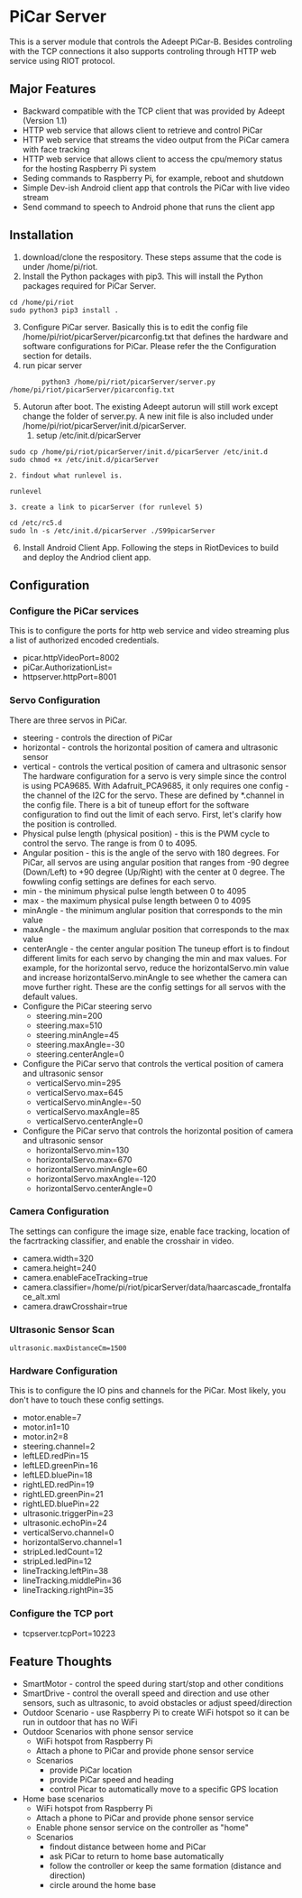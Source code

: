 # PiCar Server
This is a server module that controls the Adeept PiCar-B. Besides controling with the TCP connections it also supports controling through HTTP web service using RIOT protocol.

## Major Features
* Backward compatible with the TCP client that was provided by Adeept (Version 1.1)
* HTTP web service that allows client to retrieve and control PiCar
* HTTP web service that streams the video output from the PiCar camera with face tracking
* HTTP web service that allows client to access the cpu/memory status for the hosting Raspberry Pi system
* Seding commands to Raspberry Pi, for example, reboot and shutdown
* Simple Dev-ish Android client app that controls the PiCar with live video stream
* Send command to speech to Android phone that runs the client app

## Installation
1. download/clone the respository. These steps assume that the code is under /home/pi/riot.
2. Install the Python packages with pip3. This will install the Python packages required for PiCar Server.
```
cd /home/pi/riot
sudo python3 pip3 install .
```
3. Configure PiCar server. Basically this is to edit the config file /home/pi/riot/picarServer/picarconfig.txt that defines the hardware and software configurations for PiCar.
Please refer the the Configuration section for details.
4. run picar server
```
        python3 /home/pi/riot/picarServer/server.py /home/pi/riot/picarServer/picarconfig.txt
```
5. Autorun after boot. The existing Adeept autorun will still work except change the folder of server.py. A new init file is also included under /home/pi/riot/picarServer/init.d/picarServer.
    1. setup /etc/init.d/picarServer
```
sudo cp /home/pi/riot/picarServer/init.d/picarServer /etc/init.d
sudo chmod +x /etc/init.d/picarServer
```
    2. findout what runlevel is. 
```
runlevel
```
    3. create a link to picarServer (for runlevel 5)
```
cd /etc/rc5.d
sudo ln -s /etc/init.d/picarServer ./S99picarServer
```
6. Install Android Client App. Following the steps in RiotDevices to build and deploy the Andriod client app.

## Configuration
### Configure the PiCar services
This is to configure the ports for http web service and video streaming plus a list of authorized encoded credentials.
* picar.httpVideoPort=8002
* piCar.AuthorizationList=
* httpserver.httpPort=8001
### Servo Configuration
There are three servos in PiCar.
* steering - controls the direction of PiCar
* horizontal - controls the horizontal position of camera and ultrasonic sensor
* vertical - controls the vertical position of camera and ultrasonic sensor
The hardware configuration for a servo is very simple since the control is using PCA9685. With Adafruit_PCA9685, it only requires one config - the channel of the I2C for the servo. These are defined by *.channel in the config file.
There is a bit of tuneup effort for the software configuration to find out the limit of each servo. First, let's clarify how the position is controlled.
* Physical pulse length (physical position) - this is the PWM cycle to control the servo. The range is from 0 to 4095.
* Angular position - this is the angle of the servo with 180 degrees. For PiCar, all servos are using angular position that ranges from -90 degree (Down/Left) to +90 degree (Up/Right) with the center at 0 degree. 
The fowwling config settings are defines for each servo.
* min - the minimum physical pulse length between 0 to 4095
* max - the maximum physical pulse length between 0 to 4095
* minAngle - the minimum anglular position that corresponds to the min value
* maxAngle - the maximum anglular position that corresponds to the max value
* centerAngle - the center angular position
The tuneup effort is to findout different limits for each servo by changing the min and max values.
For example, for the horizontal servo, reduce the horizontalServo.min value and increase horizontalServo.minAngle to see whether the camera can move further right.
These are the config settings for all servos with the default values.
* Configure the PiCar steering servo
    * steering.min=200
    * steering.max=510
    * steering.minAngle=45
    * steering.maxAngle=-30
    * steering.centerAngle=0
* Configure the PiCar servo that controls the vertical position of camera and ultrasonic sensor
    * verticalServo.min=295
    * verticalServo.max=645
    * verticalServo.minAngle=-50
    * verticalServo.maxAngle=85
    * verticalServo.centerAngle=0
* Configure the PiCar servo that controls the horizontal position of camera and ultrasonic sensor
    * horizontalServo.min=130
    * horizontalServo.max=670
    * horizontalServo.minAngle=60
    * horizontalServo.maxAngle=-120
    * horizontalServo.centerAngle=0
### Camera Configuration
The settings can configure the image size, enable face tracking, location of the facrtracking classifier, and enable the crosshair in video.
* camera.width=320
* camera.height=240
* camera.enableFaceTracking=true
* camera.classifier=/home/pi/riot/picarServer/data/haarcascade_frontalface_alt.xml
* camera.drawCrosshair=true
### Ultrasonic Sensor Scan
    ultrasonic.maxDistanceCm=1500
### Hardware Configuration
This is to configure the IO pins and channels for the PiCar. Most likely, you don't have to touch these config settings.
* motor.enable=7
* motor.in1=10
* motor.in2=8
* steering.channel=2
* leftLED.redPin=15
* leftLED.greenPin=16
* leftLED.bluePin=18
* rightLED.redPin=19
* rightLED.greenPin=21
* rightLED.bluePin=22
* ultrasonic.triggerPin=23
* ultrasonic.echoPin=24
* verticalServo.channel=0
* horizontalServo.channel=1
* stripLed.ledCount=12
* stripLed.ledPin=12
* lineTracking.leftPin=38
* lineTracking.middlePin=36
* lineTracking.rightPin=35
### Configure the TCP port
* tcpserver.tcpPort=10223

## Feature Thoughts
* SmartMotor - control the speed during start/stop and other conditions
* SmartDrive - control the overall speed and direction and use other sensors, such as ultrasonic, to avoid obstacles or adjust speed/direction
* Outdoor Scenario - use Raspberry Pi to create WiFi hotspot so it can be run in outdoor that has no WiFi
* Outdoor Scenarios with phone sensor service
    * WiFi hotspot from Raspberry Pi
    * Attach a phone to PiCar and provide phone sensor service
    * Scenarios
        * provide PiCar location
        * provide PiCar speed and heading
        * control Picar to automatically move to a specific GPS location
* Home base scenarios
    * WiFi hotspot from Raspberry Pi
    * Attach a phone to PiCar and provide phone sensor service
    * Enable phone sensor service on the controller as "home"
    * Scenarios
        * findout distance between home and PiCar
        * ask PiCar to return to home base automatically
        * follow the controller or keep the same formation (distance and direction)
        * circle around the home base

